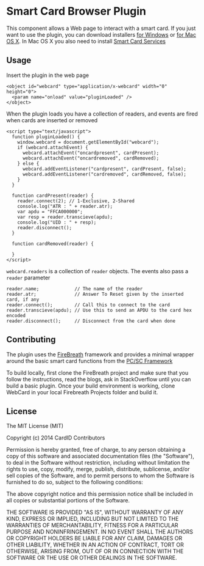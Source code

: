 # Smart Card Browser Plugin

This component allows a Web page to interact with a smart card. If you just 
want to use the plugin, you can download installers [for Windows](http://plugin.cardid.org/webcard.msi) or [for Mac OS X](http://plugin.cardid.org/webcard.dmg). 
In Mac OS X you also need to install [Smart Card Services](http://smartcardservices.macosforge.org/)

## Usage

Insert the plugin in the web page

```
<object id="webcard" type="application/x-webcard" width="0" height="0">
  <param name="onload" value="pluginLoaded" />
</object>
```

When the plugin loads you have a collection of readers, and events are fired 
when cards are inserted or removed

```
<script type="text/javascript">
  function pluginLoaded() {
    window.webcard = document.getElementById("webcard");
    if (webcard.attachEvent) {
      webcard.attachEvent("oncardpresent", cardPresent);
      webcard.attachEvent("oncardremoved", cardRemoved);
    } else { 
      webcard.addEventListener("cardpresent", cardPresent, false);
      webcard.addEventListener("cardremoved", cardRemoved, false);
    }
  }

  function cardPresent(reader) {
    reader.connect(2); // 1-Exclusive, 2-Shared
    console.log("ATR : " + reader.atr);
    var apdu = "FFCA000000";
    var resp = reader.transcieve(apdu);
    console.log("UID : " + resp);
    reader.disconnect();
  }

  function cardRemoved(reader) {

  }
</script>
```

`webcard.readers` is a collection of `reader` objects. The events also pass a 
`reader` parameter

```
reader.name;             // The name of the reader
reader.atr;              // Answer To Reset given by the inserted card, if any
reader.connect();        // Call this to connect to the card
reader.transcieve(apdu); // Use this to send an APDU to the card hex encoded
reader.disconnect();     // Disconnect from the card when done
```

## Contributing

The plugin uses the [FireBreath](http://github.com/firebreath/FireBreath) 
framework and provides a minimal wrapper around the basic smart card functions 
from the [PC/SC Framework](http://www.pcscworkgroup.com)

To build locally, first clone the FireBreath project and make sure that you 
follow the instructions, read the blogs, ask in StackOverflow until you can 
build a basic plugin. Once your build environment is working, clone WebCard in 
your local Firebreath Projects folder and build it.

## License

The MIT License (MIT)

Copyright (c) 2014 CardID Contributors

Permission is hereby granted, free of charge, to any person obtaining a copy
of this software and associated documentation files (the "Software"), to deal
in the Software without restriction, including without limitation the rights
to use, copy, modify, merge, publish, distribute, sublicense, and/or sell
copies of the Software, and to permit persons to whom the Software is
furnished to do so, subject to the following conditions:

The above copyright notice and this permission notice shall be included in all
copies or substantial portions of the Software.

THE SOFTWARE IS PROVIDED "AS IS", WITHOUT WARRANTY OF ANY KIND, EXPRESS OR
IMPLIED, INCLUDING BUT NOT LIMITED TO THE WARRANTIES OF MERCHANTABILITY,
FITNESS FOR A PARTICULAR PURPOSE AND NONINFRINGEMENT. IN NO EVENT SHALL THE
AUTHORS OR COPYRIGHT HOLDERS BE LIABLE FOR ANY CLAIM, DAMAGES OR OTHER
LIABILITY, WHETHER IN AN ACTION OF CONTRACT, TORT OR OTHERWISE, ARISING FROM,
OUT OF OR IN CONNECTION WITH THE SOFTWARE OR THE USE OR OTHER DEALINGS IN THE
SOFTWARE.